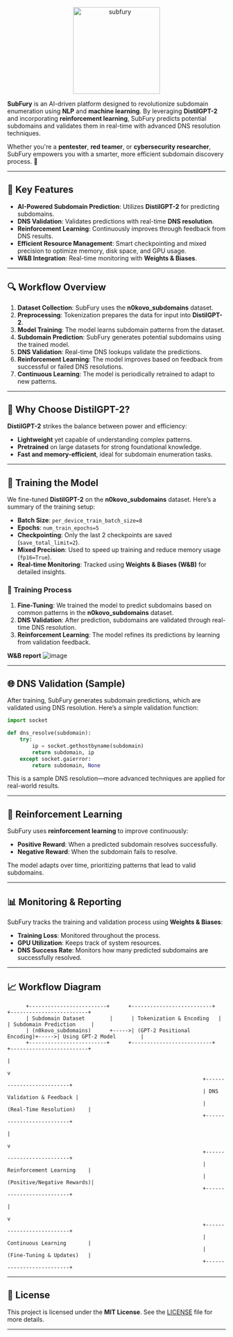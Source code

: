 <div align="center" >
  <img  src="https://github.com/user-attachments/assets/e1328a64-077f-47df-bf2d-da588bbe9a79" alt="subfury" width="200" height="200" style="background: transparent; "/>
</div>

**SubFury** is an AI-driven platform designed to revolutionize subdomain enumeration using **NLP** and **machine learning**. By leveraging **DistilGPT-2** and incorporating **reinforcement learning**, SubFury predicts potential subdomains and validates them in real-time with advanced DNS resolution techniques.

Whether you're a **pentester**, **red teamer**, or **cybersecurity researcher**, SubFury empowers you with a smarter, more efficient subdomain discovery process. 🚀

---

## 🌟 **Key Features**

- **AI-Powered Subdomain Prediction**: Utilizes **DistilGPT-2** for predicting subdomains.
- **DNS Validation**: Validates predictions with real-time **DNS resolution**.
- **Reinforcement Learning**: Continuously improves through feedback from DNS results.
- **Efficient Resource Management**: Smart checkpointing and mixed precision to optimize memory, disk space, and GPU usage.
- **W&B Integration**: Real-time monitoring with **Weights & Biases**.

---

## 🔍 **Workflow Overview**

1. **Dataset Collection**: SubFury uses the **n0kovo_subdomains** dataset.
2. **Preprocessing**: Tokenization prepares the data for input into **DistilGPT-2**.
3. **Model Training**: The model learns subdomain patterns from the dataset.
4. **Subdomain Prediction**: SubFury generates potential subdomains using the trained model.
5. **DNS Validation**: Real-time DNS lookups validate the predictions.
6. **Reinforcement Learning**: The model improves based on feedback from successful or failed DNS resolutions.
7. **Continuous Learning**: The model is periodically retrained to adapt to new patterns.

---

## 🤔 **Why Choose DistilGPT-2?**

**DistilGPT-2** strikes the balance between power and efficiency:

- **Lightweight** yet capable of understanding complex patterns.
- **Pretrained** on large datasets for strong foundational knowledge.
- **Fast and memory-efficient**, ideal for subdomain enumeration tasks.

---

## 🧠 **Training the Model**

We fine-tuned **DistilGPT-2** on the **n0kovo_subdomains** dataset. Here’s a summary of the training setup:

- **Batch Size**: `per_device_train_batch_size=8`
- **Epochs**: `num_train_epochs=5`
- **Checkpointing**: Only the last 2 checkpoints are saved (`save_total_limit=2`).
- **Mixed Precision**: Used to speed up training and reduce memory usage (`fp16=True`).
- **Real-time Monitoring**: Tracked using **Weights & Biases (W&B)** for detailed insights.

### 🎯 **Training Process**

1. **Fine-Tuning**: We trained the model to predict subdomains based on common patterns in the **n0kovo_subdomains** dataset.
2. **DNS Validation**: After prediction, subdomains are validated through real-time DNS resolution.
3. **Reinforcement Learning**: The model refines its predictions by learning from validation feedback.

**W&B report**
![image](https://github.com/user-attachments/assets/fc58dcb7-8c6d-45d4-9060-0552f5be376c)


---

## 🌐 **DNS Validation (Sample)**

After training, SubFury generates subdomain predictions, which are validated using DNS resolution. Here’s a simple validation function:

```python
import socket

def dns_resolve(subdomain):
    try:
        ip = socket.gethostbyname(subdomain)
        return subdomain, ip
    except socket.gaierror:
        return subdomain, None
```

This is a sample DNS resolution—more advanced techniques are applied for real-world results.

---

## 🔄 **Reinforcement Learning**

SubFury uses **reinforcement learning** to improve continuously:

- **Positive Reward**: When a predicted subdomain resolves successfully.
- **Negative Reward**: When the subdomain fails to resolve.

The model adapts over time, prioritizing patterns that lead to valid subdomains.

---

## 📊 **Monitoring & Reporting**

SubFury tracks the training and validation process using **Weights & Biases**:

- **Training Loss**: Monitored throughout the process.
- **GPU Utilization**: Keeps track of system resources.
- **DNS Success Rate**: Monitors how many predicted subdomains are successfully resolved.

---

## 📈 **Workflow Diagram**

```plaintext
      +-------------------------+      +--------------------------+      +-------------------------+
      | Subdomain Dataset        |      | Tokenization & Encoding   |      | Subdomain Prediction     |
      | (n0kovo_subdomains)      +----->| (GPT-2 Positional Encoding)+----->| Using GPT-2 Model        |
      +-------------------------+      +--------------------------+      +-------------------------+
                                                                         |
                                                                         v
                                                               +--------------------------+
                                                               | DNS Validation & Feedback |
                                                               | (Real-Time Resolution)    |
                                                               +--------------------------+
                                                                         |
                                                                         v
                                                               +--------------------------+
                                                               | Reinforcement Learning    |
                                                               | (Positive/Negative Rewards)|
                                                               +--------------------------+
                                                                         |
                                                                         v
                                                               +--------------------------+
                                                               | Continuous Learning       |
                                                               | (Fine-Tuning & Updates)   |
                                                               +--------------------------+
```

---

## 📝 **License**

This project is licensed under the **MIT License**. See the [LICENSE](LICENSE) file for more details.

---
